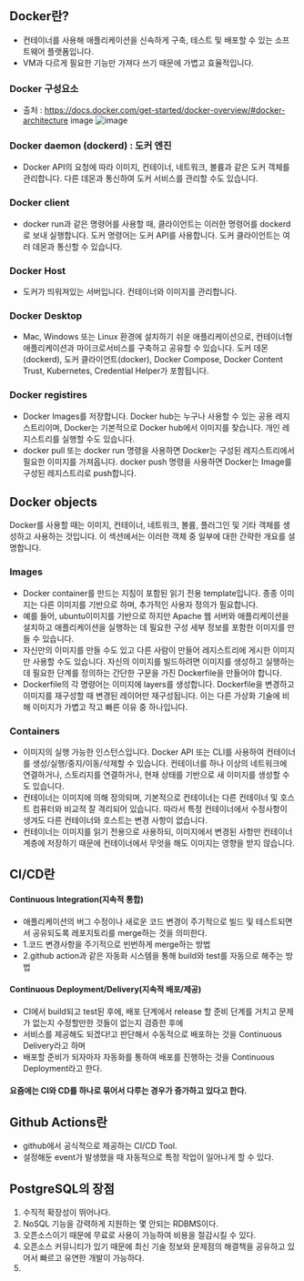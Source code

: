 ## Docker란?
- 컨테이너를 사용해 애플리케이션을 신속하게 구축, 테스트 및 배포할 수 있는 소프트웨어 플랫폼입니다.
- VM과 다르게 필요한 기능만 가져다 쓰기 때문에 가볍고 효율적입니다.
### Docker 구성요소
- 출처 : https://docs.docker.com/get-started/docker-overview/#docker-architecture image
  ![image](https://github.com/user-attachments/assets/74b3771f-3115-4c00-aedf-796e553e6e6a)

### Docker daemon (dockerd) : 도커 엔진
- Docker API의 요청에 따라 이미지, 컨테이너, 네트워크, 볼륨과 같은 도커 객체를 관리합니다. 다른 데몬과 통신하여 도커 서비스를 관리할 수도 있습니다.
### Docker client
- docker run과 같은 명령어를 사용할 때, 클라이언트는 이러한 명령어를 dockerd로 보내 실행합니다. 도커 명령어는 도커 API를 사용합니다. 도커 클라이언트는 여러 데몬과 통신할 수 있습니다.
### Docker Host
- 도커가 띄워져있는 서버입니다. 컨테이너와 이미지를 관리합니다.
### Docker Desktop
- Mac, Windows 또는 Linux 환경에 설치하기 쉬운 애플리케이션으로, 컨테이너형 애플리케이션과 마이크로서비스를 구축하고 공유할 수 있습니다. 도커 데몬(dockerd), 도커 클라이언트(docker), Docker Compose, Docker Content Trust, Kubernetes, Credential Helper가 포함됩니다.
### Docker registires
- Docker Images를 저장합니다. Docker hub는 누구나 사용할 수 있는 공용 레지스트리이며, Docker는 기본적으로 Docker hub에서 이미지를 찾습니다. 개인 레지스트리를 실행할 수도 있습니다.
- docker pull 또는 docker run 명령을 사용하면 Docker는 구성된 레지스트리에서 필요한 이미지를 가져옵니다. docker push 명령을 사용하면 Docker는 Image를 구성된 레지스트리로 push합니다.
  
## Docker objects
Docker를 사용할 때는 이미지, 컨테이너, 네트워크, 볼륨, 플러그인 및 기타 객체를 생성하고 사용하는 것입니다. 이 섹션에서는 이러한 객체 중 일부에 대한 간략한 개요를 설명합니다.

### Images
- Docker container를 만드는 지침이 포함된 읽기 전용 template입니다. 종종 이미지는 다른 이미지를 기반으로 하며, 추가적인 사용자 정의가 필요합니다.
- 예를 들어, ubuntu이미지를 기반으로 하지만 Apache 웹 서버와 애플리케이션을 설치하고 애플리케이션을 실행하는 데 필요한 구성 세부 정보를 포함한 이미지를 만들 수 있습니다.
- 자신만의 이미지를 만들 수도 있고 다른 사람이 만들어 레지스트리에 게시한 이미지만 사용할 수도 있습니다. 자신의 이미지를 빌드하려면 이미지를 생성하고 실행하는 데 필요한 단계를 정의하는 간단한 구문을 가진 Dockerfile을 만들어야 합니다.
- Dockerfile의 각 명령어는 이미지에 layers를 생성합니다. Dockerfile을 변경하고 이미지를 재구성할 때 변경된 레이어만 재구성됩니다. 이는 다른 가상화 기술에 비해 이미지가 가볍고 작고 빠른 이유 중 하나입니다.
### Containers
- 이미지의 실행 가능한 인스턴스입니다. Docker API 또는 CLI를 사용하여 컨테이너를 생성/실행/중지/이동/삭제할 수 있습니다. 컨테이너를 하나 이상의 네트워크에 연결하거나, 스토리지를 연결하거나, 현재 상태를 기반으로 새 이미지를 생성할 수도 있습니다.
- 컨테이너는 이미지에 의해 정의되며, 기본적으로 컨테이너는 다른 컨테이너 및 호스트 컴퓨터와 비교적 잘 격리되어 있습니다. 따라서 특정 컨테이너에서 수정사항이 생겨도 다른 컨테이너와 호스트는 변경 사항이 없습니다.
- 컨테이너는 이미지를 읽기 전용으로 사용하되, 이미지에서 변경된 사항만 컨테이너 계층에 저장하기 때문에 컨테이너에서 무엇을 해도 이미지는 영향을 받지 않습니다.

## CI/CD란
#### Continuous Integration(지속적 통합)
- 애플리케이션의 버그 수정이나 새로운 코드 변경이 주기적으로 빌드 및 테스트되면서 공유되도록 레포지토리를 merge하는 것을 의미한다.
- 1.코드 변경사항을 주기적으로 빈번하게 merge하는 방법
- 2.github action과 같은 자동화 시스템을 통해 build와 test를 자동으로 해주는 방법

#### Continuous Deployment/Delivery(지속적 배포/제공)
- CI에서 build되고 test된 후에, 배포 단계에서 release 할 준비 단계를 거치고 문제가 없는지 수정할만한 것들이 없는지 검증한 후에
- 서비스를 제공해도 되겠다!고 판단해서 수동적으로 배포하는 것을 Continuous Delivery라고 하며
- 배포할 준비가 되자마자 자동화를 통하여 배포를 진행하는 것을 Continuous Deployment라고 한다.

#### 요즘에는 CI와 CD를 하나로 묶어서 다루는 경우가 증가하고 있다고 한다. 
  
## Github Actions란
- github에서 공식적으로 제공하는 CI/CD Tool.
- 설정해둔 event가 발생했을 때 자동적으로 특정 작업이 일어나게 할 수 있다.

## PostgreSQL의 장점
1) 수직적 확장성이 뛰어나다.
2) NoSQL 기능을 강력하게 지원하는 몇 안되는 RDBMS이다.
3) 오픈소스이기 때문에 무료로 사용이 가능하여 비용을 절감시킬 수 있다.
4) 오픈소스 커뮤니티가 있기 때문에 최신 기술 정보와 문제점의 해결책을 공유하고 있어서 빠르고 유연한 개발이 가능하다.
5)  
